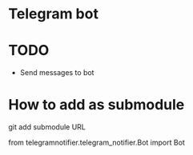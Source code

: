 # Telegram bot

# TODO
- Send messages to bot

# How to add as submodule
git add submodule URL

from telegramnotifier.telegram_notifier.Bot import Bot
